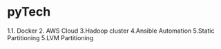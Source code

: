 # pyTech

1.1. Docker
2. AWS Cloud
3.Hadoop cluster
4.Ansible Automation
5.Static Partitioning
5.LVM Partitioning